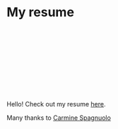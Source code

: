 # My resume

<object data="https://github.com/marcomaida/resume/blob/master/main.pdf" type="application/pdf" width="700px" height="700px">
    <embed src="https://github.com/marcomaida/resume/blob/master/main.pdf">
        <p>Hello! Check out my resume <a href="https://github.com/marcomaida/resume/blob/master/main.pdf">here</a>.</p>
    </embed>
</object>

Many thanks to [Carmine Spagnuolo](https://github.com/spagnuolocarmine/TwentySecondsCurriculumVitae-LaTex)
